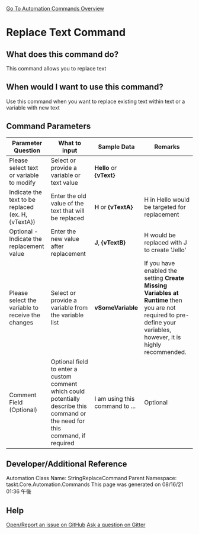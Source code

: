 <!--TITLE: Replace Text Command -->
<!-- SUBTITLE: a command in the Data Commands group. -->
[Go To Automation Commands Overview](/automation-commands.md)


# Replace Text Command


## What does this command do?
This command allows you to replace text


## When would I want to use this command?
Use this command when you want to replace existing text within text or a variable with new text


## Command Parameters
| Parameter Question   	| What to input  	|  Sample Data 	| Remarks  	|
| ---                    | ---               | ---           | ---       |
|Please select text or variable to modify|Select or provide a variable or text value|**Hello** or **{vText}**||
|Indicate the text to be replaced (ex. H, {vTextA})|Enter the old value of the text that will be replaced|**H** or **{vTextA}**|H in Hello would be targeted for replacement|
|Optional - Indicate the replacement value|Enter the new value after replacement|**J**, **{vTextB}**|H would be replaced with J to create 'Jello'|
|Please select the variable to receive the changes|Select or provide a variable from the variable list|**vSomeVariable**|If you have enabled the setting **Create Missing Variables at Runtime** then you are not required to pre-define your variables, however, it is highly recommended.|
|Comment Field (Optional)|Optional field to enter a custom comment which could potentially describe this command or the need for this command, if required|I am using this command to ...|Optional|












## Developer/Additional Reference
Automation Class Name: StringReplaceCommand
Parent Namespace: taskt.Core.Automation.Commands
This page was generated on 08/16/21 01:36 午後


## Help
[Open/Report an issue on GitHub](https://github.com/saucepleez/taskt/issues/new)
[Ask a question on Gitter](https://gitter.im/taskt-rpa/Lobby)
